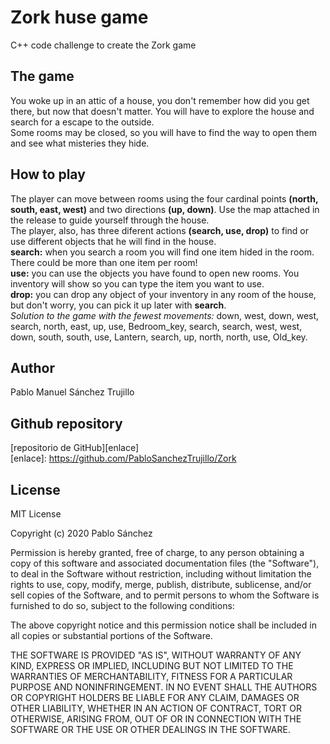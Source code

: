 # Zork huse game
C++ code challenge to create the Zork game  

## The game
You woke up in an attic of a house, you don't remember how did you get there,
but now that doesn't matter. You will have to explore the house and search for a escape
to the outside.  
Some rooms may be closed, so you will have to find the way to open them and see what misteries they hide.  

## How to play
The player can move between rooms using the four cardinal points **(north, south, east, west)** and 
two directions **(up, down)**. Use the map attached in the release to guide yourself through the house.  
The player, also, has three diferent actions **(search, use, drop)** to find or use different objects that he will find in the house.  
**search:** when you search a room you will find one item hided in the room. There could be more than one item per room!  
**use:** you can use the objects you have found to open new rooms. You inventory will show so you can type the item you want to use.  
**drop:** you can drop any object of your inventory in any room of the house, but don't worry, you can pick it up later with **search**.  
*Solution to the game with the fewest movements:* down, west, down, west, search, north, east, up, use, Bedroom_key, 
search, search, west, west, down, south, south, use, Lantern, search, up, north, north, use, Old_key.

## Author
Pablo Manuel Sánchez Trujillo  

## Github repository
[repositorio de GitHub][enlace]  
[enlace]: https://github.com/PabloSanchezTrujillo/Zork

## License
MIT License  

Copyright (c) 2020 Pablo Sánchez  

Permission is hereby granted, free of charge, to any person obtaining a copy
of this software and associated documentation files (the "Software"), to deal
in the Software without restriction, including without limitation the rights
to use, copy, modify, merge, publish, distribute, sublicense, and/or sell
copies of the Software, and to permit persons to whom the Software is
furnished to do so, subject to the following conditions:  

The above copyright notice and this permission notice shall be included in all
copies or substantial portions of the Software.  

THE SOFTWARE IS PROVIDED "AS IS", WITHOUT WARRANTY OF ANY KIND, EXPRESS OR
IMPLIED, INCLUDING BUT NOT LIMITED TO THE WARRANTIES OF MERCHANTABILITY,
FITNESS FOR A PARTICULAR PURPOSE AND NONINFRINGEMENT. IN NO EVENT SHALL THE
AUTHORS OR COPYRIGHT HOLDERS BE LIABLE FOR ANY CLAIM, DAMAGES OR OTHER
LIABILITY, WHETHER IN AN ACTION OF CONTRACT, TORT OR OTHERWISE, ARISING FROM,
OUT OF OR IN CONNECTION WITH THE SOFTWARE OR THE USE OR OTHER DEALINGS IN THE
SOFTWARE.  